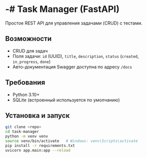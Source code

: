 # -# Task Manager (FastAPI)

Простое REST API для управления задачами (CRUD) с тестами.

## Возможности
- CRUD для задач
- Поля задачи: `id` (UUID), `title`, `description`, `status` (`created`, `in_progress`, `done`)
- Авто-документация Swagger доступна по адресу `/docs`

## Требования
- Python 3.10+
- SQLite (встроенный используется по умолчанию)

## Установка и запуск
```bash
git clone <repo>
cd task-manager
python -m venv venv
source venv/bin/activate   # Windows: venv\Scripts\activate
pip install -r requirements.txt
uvicorn app.main:app --reload
